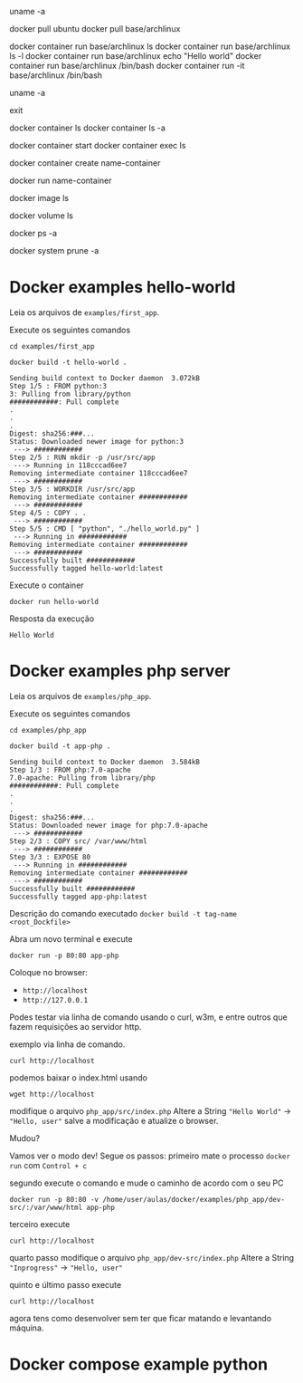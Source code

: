 uname -a

docker pull ubuntu
docker pull base/archlinux

docker container run base/archlinux ls
docker container run base/archlinux ls -l
docker container run base/archlinux echo "Hello world"
docker container run base/archlinux /bin/bash
docker container run -it base/archlinux /bin/bash

uname -a

exit

docker container ls
docker container ls -a

docker container start <CONTAINER ID>
docker container exec <CONTAINER ID> ls

docker container create name-container

docker run name-container

docker image ls

docker volume ls

docker ps -a

docker system prune -a

# Docker examples hello-world

Leia os arquivos de `examples/first_app`.

Execute os seguintes comandos

```
cd examples/first_app
```

```
docker build -t hello-world .
```

```
Sending build context to Docker daemon  3.072kB
Step 1/5 : FROM python:3
3: Pulling from library/python
############: Pull complete 
.
.
.
Digest: sha256:###...
Status: Downloaded newer image for python:3
 ---> ############
Step 2/5 : RUN mkdir -p /usr/src/app
 ---> Running in 118cccad6ee7
Removing intermediate container 118cccad6ee7
 ---> ############
Step 3/5 : WORKDIR /usr/src/app
Removing intermediate container ############
 ---> ############
Step 4/5 : COPY . .
 ---> ############
Step 5/5 : CMD [ "python", "./hello_world.py" ]
 ---> Running in ############
Removing intermediate container ############
 ---> ############
Successfully built ############
Successfully tagged hello-world:latest
```

Execute o container

```
docker run hello-world 
```

Resposta da execução

```
Hello World
```

# Docker examples php server

Leia os arquivos de `examples/php_app`.

Execute os seguintes comandos

```
cd examples/php_app
```

```
docker build -t app-php .
```

```
Sending build context to Docker daemon  3.584kB
Step 1/3 : FROM php:7.0-apache
7.0-apache: Pulling from library/php
############: Pull complete 
.
.
.
Digest: sha256:###...
Status: Downloaded newer image for php:7.0-apache
 ---> ############
Step 2/3 : COPY src/ /var/www/html
 ---> ############
Step 3/3 : EXPOSE 80
 ---> Running in ############
Removing intermediate container ############
 ---> ############
Successfully built ############
Successfully tagged app-php:latest
```

Descrição do comando executado
`docker build -t tag-name <root_Dockfile>`

Abra um novo terminal e execute
```
docker run -p 80:80 app-php
```

Coloque no browser:
 - `http://localhost`
 - `http://127.0.0.1`

Podes testar via linha de comando usando o curl, w3m, e entre outros que fazem
requisições ao servidor http.

exemplo via linha de comando.

```
curl http://localhost
```

podemos baixar o index.html usando

```
wget http://localhost
```

modifique o arquivo `php_app/src/index.php`
Altere a String `"Hello World"` -> `"Hello, user"`
salve a modificação e atualize o browser.

Mudou?

Vamos ver o modo dev!
Segue os passos:
primeiro mate o processo `docker run` com `Control + c`

segundo execute o comando e mude o caminho de acordo com o seu PC

```
docker run -p 80:80 -v /home/user/aulas/docker/examples/php_app/dev-src/:/var/www/html app-php
```

terceiro execute

```
curl http://localhost
```

quarto passo modifique o arquivo `php_app/dev-src/index.php`
Altere a String `"Inprogress"` -> `"Hello, user"`

quinto e último passo execute

```
curl http://localhost
```

agora tens como desenvolver sem ter que ficar matando e levantando máquina.

# Docker compose example python

